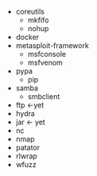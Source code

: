 - coreutils
  - mkfifo
  - nohup
- docker
- metasploit-framework
  - msfconsole
  - msfvenom
- pypa
    - pip
- samba
  - smbclient
- ftp <-yet
- hydra
- jar <- yet
- nc
- nmap
- patator
- rlwrap
- wfuzz

